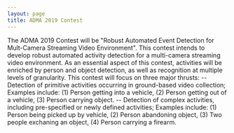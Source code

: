 ```yaml
---
layout: page
title: ADMA 2019 Contest
---
```


The ADMA 2019 Contest will be "Robust Automated Event Detection for Mult-Camera Streaming Video Environment". This contest intends to develop robust automated activity detection for a multi-camera streaming video environment. As an essential aspect of this contest, activities will be enriched by person and object detection, as well as recognition at multiple levels of granularity. This contest will focus on three major thrusts:
-- Detection of primitive activities occurring in ground-based video collection; 
   Examples include:
   (1) Person getting into a vehicle,
   (2) Person getting out of a vehicle,
   (3) Person carrying object.
-- Detection of complex activities, including pre-specified or newly defined activities;
   Examples include:
   (1) Person being picked up by vehicle,
   (2) Person abandoning object,
   (3) Two people exchaning an object,
   (4) Person carrying a firearm.
